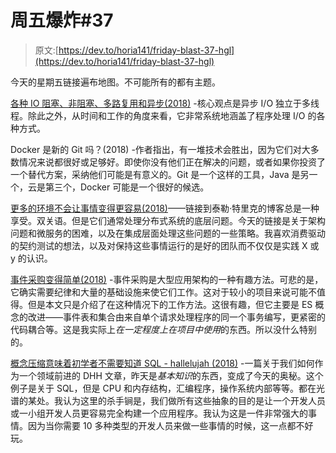 # 周五爆炸#37

> 原文:[https://dev.to/horia141/friday-blast-37-hgl](https://dev.to/horia141/friday-blast-37-hgl)

今天的星期五链接遍布地图。不可能所有的都有主题。

[各种 IO 阻塞、非阻塞、多路复用和异步(2018)](https://www.rubberducking.com/2018/05/the-various-kinds-of-io-blocking-non.html) -核心观点是异步 I/O 独立于多线程。除此之外，从时间和工作的角度来看，它非常系统地涵盖了程序处理 I/O 的各种方式。

Docker 是新的 Git 吗？(2018) -作者指出，有一堆技术会胜出，因为它们对大多数情况来说都很好或足够好。即使你没有他们正在解决的问题，或者如果你投资了一个替代方案，采纳他们可能是有意义的。Git 是一个这样的工具，Java 是另一个，云是第三个，Docker 可能是一个很好的候选。

[更多的环境不会让事情变得更容易(2018)](https://bravenewgeek.com/more-environments-will-not-make-things-easier/)——链接到泰勒·特里克的博客总是一种享受。双关语。但是它们通常处理分布式系统的底层问题。今天的链接是关于架构问题和微服务的困难，以及在集成层面处理这些问题的一些策略。我喜欢消费驱动的契约测试的想法，以及对保持这些事情运行的是好的团队而不仅仅是实践 X 或 y 的认识。

[事件采购变得简单(2018)](https://kickstarter.engineering/event-sourcing-made-simple-4a2625113224) -事件采购是大型应用架构的一种有趣方法。可悲的是，它确实需要纪律和大量的基础设施来使它们工作。这对于较小的项目来说可能不值得。但是本文只是介绍了在这种情况下的工作方法。这很有趣，但它主要是 ES 概念的改进——事件表和集合由来自单个请求处理程序的同一个事务编写，更紧密的代码耦合等。这是我实际上*在一定程度上在项目中使用*的东西。所以没什么特别的。

[概念压缩意味着初学者不需要知道 SQL - hallelujah (2018)](https://m.signalvnoise.com/conceptual-compression-means-beginners-dont-need-to-know-sql-hallelujah-661c1eaed983?source=rss----668e14b18fb1---4) -一篇关于我们如何作为一个领域前进的 DHH 文章，昨天是*基本知识*的东西，变成了今天的奥秘。这个例子是关于 SQL，但是 CPU 和内存结构，汇编程序，操作系统内部等等。都在光谱的某处。我认为这里的杀手锏是，我们做所有这些抽象的目的是让一个开发人员或一小组开发人员更容易完全构建一个应用程序。我认为这是一件非常强大的事情。因为当你需要 10 多种类型的开发人员来做一些事情的时候，这一点都不好玩。